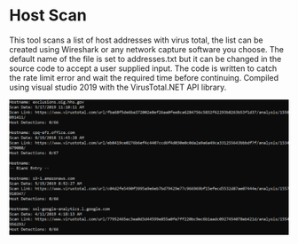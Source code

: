 # Host Scan 

This tool scans a list of host addresses with virus total, the list can be created using Wireshark or any network capture software you choose. The default name of the file is set to addresses.txt but it can be changed in the source code to accept a user supplied input. The code is written to catch the rate limit error and wait the required time before continuing. Compiled using visual studio 2019 with the VirusTotal.NET API library.  


![Alt text](https://github.com/Tom11B/SecurityTools/blob/master/VirusTotal_Program.PNG?raw=true "Screen Shot")
